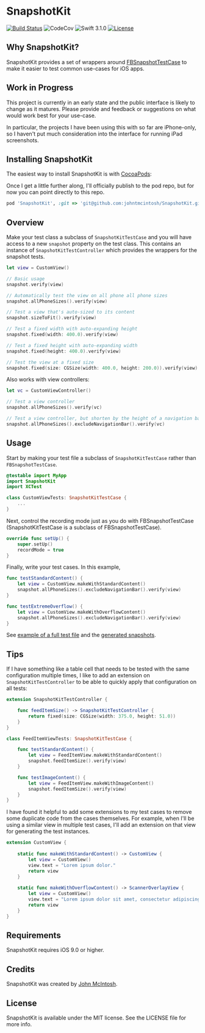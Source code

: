 # SnapshotKit

<!--[![CocoaPods compatible](https://img.shields.io/cocoapods/v/SnapshotKit.svg)](#cocoapods)-->
<!--[![CocoaPods](https://img.shields.io/cocoapods/dt/SnapshotKit.svg)]()-->
<!--[![Carthage compatible](https://img.shields.io/badge/Carthage-compatible-4BC51D.svg?style=flat)](https://github.com/Carthage/Carthage)-->
[![Build Status](https://travis-ci.org/johntmcintosh/SnapshotKit.svg?branch=master)](https://travis-ci.org/johntmcintosh/SnapshotKit)
![CodeCov](https://img.shields.io/codecov/c/github/johntmcintosh/SnapshotKit.svg)
![Swift 3.1.0](https://img.shields.io/badge/Swift-3.1.0-orange.svg)
[![License](http://img.shields.io/:license-mit-blue.svg)](http://doge.mit-license.org)

## Why SnapshotKit?

SnapshotKit provides a set of wrappers around [FBSnapshotTestCase](https://github.com/facebook/ios-snapshot-test-case) to make it easier to test common use-cases for iOS apps.

## Work in Progress

This project is currently in an early state and the public interface is likely to change as it matures. Please provide and feedback or suggestions on what would work best for your use-case.

In particular, the projects I have been using this with so far are iPhone-only, so I haven't put much consideration into the interface for running iPad screenshots.

## Installing SnapshotKit
<!--[![CocoaPods compatible](https://img.shields.io/cocoapods/v/SnapshotKit.svg)](#cocoapods)-->

The easiest way to install SnapshotKit is with [CocoaPods](https://github.com/cocoapods/cocoapods):

Once I get a little further along, I'll officially publish to the pod repo, but for now you can point directly to this repo.

```Ruby
pod 'SnapshotKit', :git => 'git@github.com:johntmcintosh/SnapshotKit.git', :branch => 'master'
```

## Overview

Make your test class a subclass of `SnapshotKitTestCase` and you will have access to a new `snapshot` property on the test class. This contains an instance of `SnapshotKitTestController` which provides the wrappers for the snapshot tests.

```swift
let view = CustomView()

// Basic usage
snapshot.verify(view)

// Automatically test the view on all phone all phone sizes
snapshot.allPhoneSizes().verify(view)

// Test a view that's auto-sized to its content
snapshot.sizeToFit().verify(view)

// Test a fixed width with auto-expanding height
snapshot.fixed(width: 400.0).verify(view)

// Test a fixed height with auto-expanding width
snapshot.fixed(height: 400.0).verify(view)

// Test the view at a fixed size
snapshot.fixed(size: CGSize(width: 400.0, height: 200.0)).verify(view)
```

Also works with view controllers:

```swift
let vc = CustomViewController()

// Test a view controller
snapshot.allPhoneSizes().verify(vc)

// Test a view controller, but shorten by the height of a navigation bar
snapshot.allPhoneSizes().excludeNavigationBar().verify(vc)
```

## Usage

Start by making your test file a subclass of `SnapshotKitTestCase` rather than `FBSnapshotTestCase`.

```swift
@testable import MyApp
import SnapshotKit
import XCTest

class CustomViewTests: SnapshotKitTestCase {
    ...
}
```

Next, control the recording mode just as you do with FBSnapshotTestCase (SnapshotKitTestCase is a subclass of FBSnapshotTestCase).

```swift
override func setUp() {
    super.setUp()
    recordMode = true
}
```

Finally, write your test cases. In this example, 

```swift
func testStandardContent() {
    let view = CustomView.makeWithStandardContent()   
    snapshot.allPhoneSizes().excludeNavigationBar().verify(view)
}

func testExtremeOverflow() {
    let view = CustomView.makeWithOverflowContent()
    snapshot.allPhoneSizes().excludeNavigationBar().verify(view)
}
```

See [example of a full test file](https://github.com/johntmcintosh/SnapshotKit/blob/master/SnapshotKitTests/SnapshotKitTests.swift) and the [generated snapshots](https://github.com/johntmcintosh/SnapshotKit/tree/master/SnapshotKitTests/ReferenceImages_64/SnapshotKitTests.SnapshotKitTests).


## Tips

If I have something like a table cell that needs to be tested with the same configuration multiple times, I like to add an extension on `SnapshotKitTestController` to be able to quickly apply that configuration on all tests:

```swift
extension SnapshotKitTestController {    

    func feedItemSize() -> SnapshotKitTestController {
        return fixed(size: CGSize(width: 375.0, height: 51.0))
    }
}

class FeedItemViewTests: SnapshotKitTestCase {

    func testStandardContent() {
        let view = FeedItemView.makeWithStandardContent()   
        snapshot.feedItemSize().verify(view)
    }

    func testImageContent() {
        let view = FeedItemView.makeWithImageContent()   
        snapshot.feedItemSize().verify(view)
    }
}
```

I have found it helpful to add some extensions to my test cases to remove some duplicate code from the cases themselves. For example, when I'll be using a similar view in multiple test cases, I'll add an extension on that view for generating the test instances.

```swift
extension CustomView {
    
    static func makeWithStandardContent() -> CustomView {
        let view = CustomView()
        view.text = "Lorem ipsum dolor."
        return view
    }
    
    static func makeWithOverflowContent() -> ScannerOverlayView {
        let view = CustomView()
        view.text = "Lorem ipsum dolor sit amet, consectetur adipiscing elit. Vestibulum quis turpis eget elit porta efficitur at vel ante. Proin sit amet ipsum eget nibh varius accumsan eu ut leo."
        return view
    }
}
```

## Requirements

SnapshotKit requires iOS 9.0 or higher.


## Credits

SnapshotKit was created by [John McIntosh](http://twitter.com/johntmcintosh).

## License

SnapshotKit is available under the MIT license. See the LICENSE file for more info.
